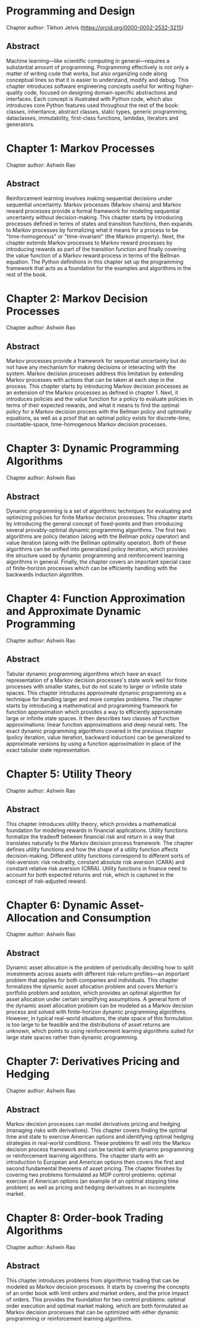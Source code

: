 # Programming and Design

Chapter author: Tikhon Jelvis (https://orcid.org/0000-0002-2532-3215)

## Abstract

Machine learning—like scientific computing in general—requires a substantial amount of programming. Programming effectively is not only a matter of writing code that works, but also organizing code along conceptual lines so that it is easier to understand, modify and debug. This chapter introduces software engineering concepts useful for writing higher-quality code, focused on designing domain-specific abstractions and interfaces. Each concept is illustrated with Python code, which also introduces core Python features used throughout the rest of the book: classes, inheritance, abstract classes, static types, generic programming, dataclasses, immutability, first-class functions, lambdas, iterators and generators.

# Chapter 1: Markov Processes

Chapter author: Ashwin Rao

## Abstract

Reinforcement learning involves making sequential decisions under sequential uncertainty. Markov processes (Markov chains) and Markov reward processes provide a formal framework for modeling sequential uncertainty without decision-making. This chapter starts by introducing processes defined in terms of states and transition functions, then expands to Markov processes by formalizing what it means for a process to be "time-homogenous" or "time-invariant" (the Markov property). Next, the chapter extends Markov processes to Markov reward processes by introducing rewards as part of the transition function and finally covering the value function of a Markov reward process in terms of the Bellman equation. The Python definitions in this chapter set up the programming framework that acts as a foundation for the examples and algorithms in the rest of the book.

# Chapter 2: Markov Decision Processes

Chapter author: Ashwin Rao

## Abstract

Markov processes provide a framework for sequential uncertainty but do not have any mechanism for making decisions or interacting with the system. Markov decision processes address this limitation by extending Markov processes with actions that can be taken at each step in the process. This chapter starts by introducing Markov decision processes as an extension of the Markov processes as defined in chapter 1. Next, it introduces policies and the value function for a policy to evaluate policies in terms of their expected rewards, and what it means to find the optimal policy for a Markov decision process with the Bellman policy and optimality equations, as well as a proof that an optimal policy exists for discrete-time, countable-space, time-homogenous Markov decision processes.

# Chapter 3: Dynamic Programming Algorithms

Chapter author: Ashwin Rao

## Abstract

Dynamic programming is a set of algorithmic techniques for evaluating
and optimizing policies for finite Markov decision processes. This chapter starts by introducing the general concept of fixed-points and then introducing several provably-optimal dynamic programming algorithms. The first two algorithms are policy iteration (along with the Bellman policy operator) and value iteration (along with the Bellman optimality operator). Both of these algorithms can be unified into generalized policy iteration, which provides the structure used by dynamic programming and reinforcement learning algorithms in general. Finally, the chapter covers an important special case of finite-horizon processes which can be efficiently handling with the backwards induction algorithm.

# Chapter 4:  Function Approximation and Approximate Dynamic Programming

Chapter author: Ashwin Rao

## Abstract

Tabular dynamic programming algorithms which have an exact representation of a Markov decision processes's state work well for finite processes with smaller states, but do not scale to larger or infinite state spaces. This chapter introduces approximate dynamic programming as a technique for handling larger and more complex problems. The chapter starts by introducing a mathematical and programming framework for function approximation which provides a way to efficiently approximate large or infinite state spaces. It then describes two classes of function approximations: linear function approximations and deep neural nets. The exact dynamic programming algorithms covered in the previous chapter (policy iteration, value iteration, backward induction) can be generalized to approximate versions by using a function approximation in place of the exact tabular state representation.

# Chapter 5: Utility Theory

Chapter author: Ashwin Rao

## Abstract

This chapter introduces utility theory, which provides a mathematical foundation for modeling rewards in financial applications. Utility functions formalize the tradeoff between financial risk and return in a way that translates naturally to the Markov decision process framework. The chapter defines utility functions and how the shape of a utility function affects decision-making. Different utility functions correspond to different sorts of risk-aversion: risk neutrality, constant absolute risk aversion (CARA) and constant relative risk aversion (CRRA). Utility functions in finance need to account for both expected returns and risk, which is captured in the concept of risk-adjusted reward.

# Chapter 6: Dynamic Asset-Allocation and Consumption

Chapter author: Ashwin Rao

## Abstract

Dynamic asset allocation is the problem of periodically deciding how to split investments across assets with different risk-return profiles—an important problem that applies for both companies and individuals. This chapter formalizes the dynamic asset allocation problem and covers Merton's portfolio problem and solution, which provides an optimal algorithm for asset allocation under certain simplifying assumptions. A general form of the dynamic asset allocation problem can be modeled as a Markov decision process and solved with finite-horizon dynamic programming algorithms. However, in typical real-world situations, the state space of this formulation is too large to be feasible and the distributions of asset returns are unknown, which points to using reinforcement learning algorithms suited for large state spaces rather than dynamic programming.

# Chapter 7: Derivatives Pricing and Hedging

Chapter author: Ashwin Rao

## Abstract

Markov decision processes can model derivatives pricing and hedging (managing risks with derivatives). This chapter covers finding the optimal time and state to exercise American options and identifying optimal hedging strategies in real-world conditions. These problems fit well into the Markov decision process framework and can be tackled with dynamic programming or reinforcement learning algorithms. The chapter starts with an introduction to European and American options then covers the first and second fundamental theorems of asset pricing. The chapter finishes by covering two problems formulated as MDP control problems: optimal exercise of American options (an example of an optimal stopping time problem) as well as pricing and hedging derivatives in an incomplete market.

# Chapter 8: Order-book Trading Algorithms

Chapter author: Ashwin Rao

## Abstract

This chapter introduces problems from algorithmic trading that can be modeled as Markov decision processes. It starts by covering the concepts of an order book with limit orders and market orders, and the price impact of orders. This provides the foundation for two control problems: optimal order execution and optimal market making, which are both formulated as Markov decision processes that can be optimized with either dynamic programming or reinforcement learning algorithms.
